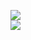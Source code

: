 [![](https://img.shields.io/badge/Made%20With-Github%20Spray-lightgrey.svg?style=for-the-badge&logo=github)](https://github.com/Annihil/github-spray#76)  
[![](https://i.imgur.com/2DrTn0Z.gif)](https://github.com/Annihil/github-spray)